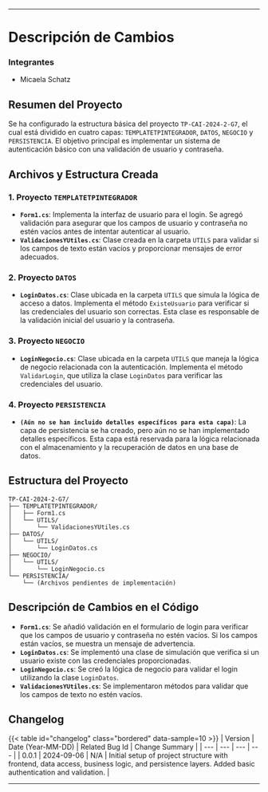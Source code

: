 

---

# Descripción de Cambios

### Integrantes
- Micaela Schatz

## Resumen del Proyecto

Se ha configurado la estructura básica del proyecto `TP-CAI-2024-2-G7`, el cual está dividido en cuatro capas: `TEMPLATETPINTEGRADOR`, `DATOS`, `NEGOCIO` y `PERSISTENCIA`. El objetivo principal es implementar un sistema de autenticación básico con una validación de usuario y contraseña.

## Archivos y Estructura Creada

### 1. Proyecto `TEMPLATETPINTEGRADOR`

- **`Form1.cs`**: Implementa la interfaz de usuario para el login. Se agregó validación para asegurar que los campos de usuario y contraseña no estén vacíos antes de intentar autenticar al usuario.
- **`ValidacionesYUtiles.cs`**: Clase creada en la carpeta `UTILS` para validar si los campos de texto están vacíos y proporcionar mensajes de error adecuados.

### 2. Proyecto `DATOS`

- **`LoginDatos.cs`**: Clase ubicada en la carpeta `UTILS` que simula la lógica de acceso a datos. Implementa el método `ExisteUsuario` para verificar si las credenciales del usuario son correctas. Esta clase es responsable de la validación inicial del usuario y la contraseña.

### 3. Proyecto `NEGOCIO`

- **`LoginNegocio.cs`**: Clase ubicada en la carpeta `UTILS` que maneja la lógica de negocio relacionada con la autenticación. Implementa el método `ValidarLogin`, que utiliza la clase `LoginDatos` para verificar las credenciales del usuario.

### 4. Proyecto `PERSISTENCIA`

- **`(Aún no se han incluido detalles específicos para esta capa)`**: La capa de persistencia se ha creado, pero aún no se han implementado detalles específicos. Esta capa está reservada para la lógica relacionada con el almacenamiento y la recuperación de datos en una base de datos.

## Estructura del Proyecto

```
TP-CAI-2024-2-G7/
├── TEMPLATETPINTEGRADOR/
│   ├── Form1.cs
│   └── UTILS/
│       └── ValidacionesYUtiles.cs
├── DATOS/
│   └── UTILS/
│       └── LoginDatos.cs
├── NEGOCIO/
│   └── UTILS/
│       └── LoginNegocio.cs
└── PERSISTENCIA/
    └── (Archivos pendientes de implementación)
```

## Descripción de Cambios en el Código

- **`Form1.cs`**: Se añadió validación en el formulario de login para verificar que los campos de usuario y contraseña no estén vacíos. Si los campos están vacíos, se muestra un mensaje de advertencia.
- **`LoginDatos.cs`**: Se implementó una clase de simulación que verifica si un usuario existe con las credenciales proporcionadas.
- **`LoginNegocio.cs`**: Se creó la lógica de negocio para validar el login utilizando la clase `LoginDatos`.
- **`ValidacionesYUtiles.cs`**: Se implementaron métodos para validar que los campos de texto no estén vacíos.

## Changelog

{{< table id="changelog" class="bordered" data-sample=10 >}}
| Version | Date (Year-MM-DD) | Related Bug Id | Change Summary |
| --- | --- | --- | --- |
| 0.0.1 | 2024-09-06 | N/A | Initial setup of project structure with frontend, data access, business logic, and persistence layers. Added basic authentication and validation. |

---

